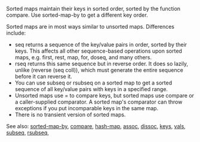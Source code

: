Sorted maps maintain their keys in sorted order, sorted by the function compare.
Use sorted-map-by to get a different key order.

Sorted maps are in most ways similar to unsorted maps.
Differences include:

* seq returns a sequence of the key/value pairs in order, sorted by
  their keys.  This affects all other sequence-based operations upon
  sorted maps, e.g. first, rest, map, for, doseq, and many others.
* rseq returns this same sequence but in reverse order.  It does so
  lazily, unlike (reverse (seq coll)), which must generate the entire
  sequence before it can reverse it.
* You can use subseq or rsubseq on a sorted map to get a sorted
  sequence of all key/value pairs with keys in a specified range.
* Unsorted maps use = to compare keys, but sorted maps use compare or
  a caller-supplied comparator.  A sorted map's comparator can throw
  exceptions if you put incomparable keys in the same map.
* There is no transient version of sorted maps.

See also:
[sorted-map-by](./sorted-map-by),
[compare](./compare),
[hash-map](./hash-map),
[assoc](./assoc),
[dissoc](./dissoc),
[keys](./keys),
[vals](./vals),
[subseq](./subseq),
[rsubseq](./rsubseq),
